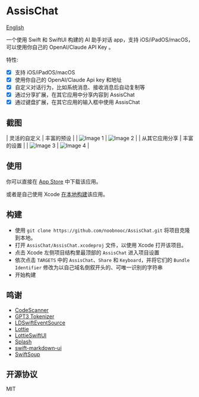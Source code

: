 # AssisChat

[English](./README.md)

一个使用 Swift 和 SwiftUI 构建的 AI 助手对话 app，支持 iOS/iPadOS/macOS，可以使用你自己的 OpenAI/Claude API Key 。

特性:

- [x] 支持 iOS/iPadOS/macOS
- [x] 使用你自己的 OpenAI/Claude Api key 和地址
- [x] 自定义对话行为，比如系统消息、接收消息后自动复制等
- [x] 通过分享扩展，在其它应用中分享内容到 AssisChat
- [x] 通过键盘扩展，在其它应用的输入框中使用 AssisChat

## 截图

| 灵活的自定义 | 丰富的预设 |
| ![Image 1](./images/ios.zh.1.png) | ![Image 2](./images/ios.zh.2.png) |
| 从其它应用分享 | 丰富的设置 |
| ![Image 3](./images/ios.zh.3.png) | ![Image 4](./images/ios.zh.4.png) |

## 使用

你可以直接在 [App Store](https://apps.apple.com/us/app/assischat-ai-assistant-chat/id6446092669) 中下载该应用。

或者是自己使用 Xcode [在本地构建](#构建)该应用。

## 构建

- 使用 `git clone https://github.com/noobnooc/AssisChat.git` 将项目克隆到本地。
- 打开 `AssisChat/AssisChat.xcodeproj` 文件，以使用 Xcode 打开该项目。
- 点击 Xcode 左侧项目结构里最顶部的 `AssisChat` 进入项目设置
- 依次点击 `TARGETS` 中的 `AssisChat`、`Share` 和 `Keyboard`，并将它们的 `Bundle Identifier` 修改为以自己域名倒叙开头的、可唯一识别的字符串
- 开始构建

## 鸣谢

- [CodeScanner](https://github.com/twostraws/CodeScanner)
- [GPT3 Tokenizer](https://github.com/aespinilla/GPT3-Tokenizer)
- [LDSwiftEventSource](https://github.com/launchdarkly/swift-eventsource)
- [Lottie](https://github.com/airbnb/lottie-ios)
- [LottieSwiftUI](https://github.com/LukasHromadnik/Lottie-SwiftUI)
- [Splash](https://github.com/JohnSundell/Splash)
- [swift-markdown-ui](https://github.com/gonzalezreal/MarkdownUI)
- [SwiftSoup](https://github.com/scinfu/SwiftSoup)

## 开源协议

MIT
